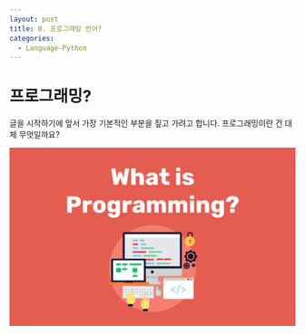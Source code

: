 ```yaml
---
layout: post
title: 0. 프로그래밍 언어?
categories:
  - Language-Python
---
```


# 프로그래밍?

글을 시작하기에 앞서 가장 기본적인 부분을 짚고 가려고 합니다. 프로그래밍이란 건 대체 무엇일까요?

![프로그래밍](..\photo\python\what-is-a-programming-language@2x-1280x800.png)
